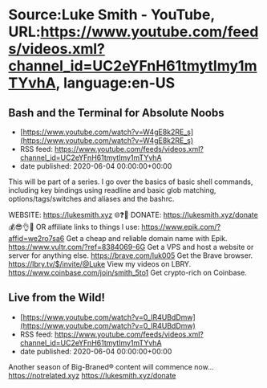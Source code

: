 # Source:Luke Smith - YouTube, URL:https://www.youtube.com/feeds/videos.xml?channel_id=UC2eYFnH61tmytImy1mTYvhA, language:en-US

## Bash and the Terminal for Absolute Noobs
 - [https://www.youtube.com/watch?v=W4gE8k2RE_s](https://www.youtube.com/watch?v=W4gE8k2RE_s)
 - RSS feed: https://www.youtube.com/feeds/videos.xml?channel_id=UC2eYFnH61tmytImy1mTYvhA
 - date published: 2020-06-04 00:00:00+00:00

This will be part of a series. I go over the basics of basic shell commands, including key bindings using readline and basic glob matching, options/tags/switches and aliases and the bashrc.

WEBSITE: https://lukesmith.xyz 🌐❓🔎
DONATE: https://lukesmith.xyz/donate 💰😎👌💯
OR affiliate links to things l use:
https://www.epik.com/?affid=we2ro7sa6 Get a cheap and reliable domain name with Epik.
https://www.vultr.com/?ref=8384069-6G Get a VPS and host a website or server for anything else.
https://brave.com/luk005 Get the Brave browser.
https://lbry.tv/$/invite/@Luke View my videos on LBRY.
https://www.coinbase.com/join/smith_5to1 Get crypto-rich on Coinbase.

## Live from the Wild!
 - [https://www.youtube.com/watch?v=0_IR4UBdDmw](https://www.youtube.com/watch?v=0_IR4UBdDmw)
 - RSS feed: https://www.youtube.com/feeds/videos.xml?channel_id=UC2eYFnH61tmytImy1mTYvhA
 - date published: 2020-06-04 00:00:00+00:00

Another season of Big-Braned® content will commence now...
https://notrelated.xyz
https://lukesmith.xyz/donate

